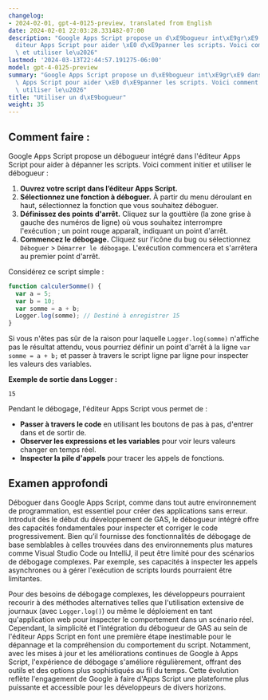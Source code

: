```yaml
---
changelog:
- 2024-02-01, gpt-4-0125-preview, translated from English
date: 2024-02-01 22:03:28.331482-07:00
description: "Google Apps Script propose un d\xE9bogueur int\xE9gr\xE9 dans l'\xE9\
  diteur Apps Script pour aider \xE0 d\xE9panner les scripts. Voici comment initier\
  \ et utiliser le\u2026"
lastmod: '2024-03-13T22:44:57.191275-06:00'
model: gpt-4-0125-preview
summary: "Google Apps Script propose un d\xE9bogueur int\xE9gr\xE9 dans l'\xE9diteur\
  \ Apps Script pour aider \xE0 d\xE9panner les scripts. Voici comment initier et\
  \ utiliser le\u2026"
title: "Utiliser un d\xE9bogueur"
weight: 35
---
```


## Comment faire :
Google Apps Script propose un débogueur intégré dans l'éditeur Apps Script pour aider à dépanner les scripts. Voici comment initier et utiliser le débogueur :

1. **Ouvrez votre script dans l’éditeur Apps Script.**
2. **Sélectionnez une fonction à déboguer.** À partir du menu déroulant en haut, sélectionnez la fonction que vous souhaitez déboguer.
3. **Définissez des points d'arrêt.** Cliquez sur la gouttière (la zone grise à gauche des numéros de ligne) où vous souhaitez interrompre l'exécution ; un point rouge apparaît, indiquant un point d'arrêt.
4. **Commencez le débogage.** Cliquez sur l’icône du bug ou sélectionnez `Déboguer` > `Démarrer le débogage`. L'exécution commencera et s'arrêtera au premier point d'arrêt.

Considérez ce script simple :

```javascript
function calculerSomme() {
  var a = 5;
  var b = 10;
  var somme = a + b;
  Logger.log(somme); // Destiné à enregistrer 15
}
```

Si vous n'êtes pas sûr de la raison pour laquelle `Logger.log(somme)` n'affiche pas le résultat attendu, vous pourriez définir un point d'arrêt à la ligne `var somme = a + b;` et passer à travers le script ligne par ligne pour inspecter les valeurs des variables.

**Exemple de sortie dans Logger :**

```plain
15
```

Pendant le débogage, l'éditeur Apps Script vous permet de :

- **Passer à travers le code** en utilisant les boutons de pas à pas, d'entrer dans et de sortir de.
- **Observer les expressions et les variables** pour voir leurs valeurs changer en temps réel.
- **Inspecter la pile d'appels** pour tracer les appels de fonctions.

## Examen approfondi
Déboguer dans Google Apps Script, comme dans tout autre environnement de programmation, est essentiel pour créer des applications sans erreur. Introduit dès le début du développement de GAS, le débogueur intégré offre des capacités fondamentales pour inspecter et corriger le code progressivement. Bien qu’il fournisse des fonctionnalités de débogage de base semblables à celles trouvées dans des environnements plus matures comme Visual Studio Code ou IntelliJ, il peut être limité pour des scénarios de débogage complexes. Par exemple, ses capacités à inspecter les appels asynchrones ou à gérer l'exécution de scripts lourds pourraient être limitantes.

Pour des besoins de débogage complexes, les développeurs pourraient recourir à des méthodes alternatives telles que l'utilisation extensive de journaux (avec `Logger.log()`) ou même le déploiement en tant qu'application web pour inspecter le comportement dans un scénario réel. Cependant, la simplicité et l'intégration du débogueur de GAS au sein de l'éditeur Apps Script en font une première étape inestimable pour le dépannage et la compréhension du comportement du script. Notamment, avec les mises à jour et les améliorations continues de Google à Apps Script, l'expérience de débogage s'améliore régulièrement, offrant des outils et des options plus sophistiqués au fil du temps. Cette évolution reflète l'engagement de Google à faire d'Apps Script une plateforme plus puissante et accessible pour les développeurs de divers horizons.
